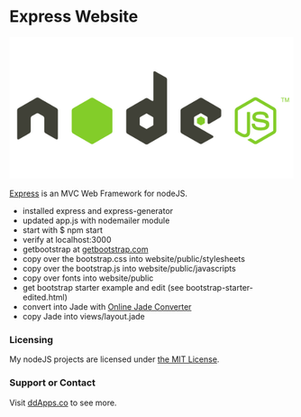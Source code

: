 Express Website
==============
![](https://raw.githubusercontent.com/duliodenis/nodejs/master/art/nodejs.png)

[Express](http://expressjs.com/) is an MVC Web Framework for nodeJS.
- installed express and express-generator
- updated app.js with nodemailer module
- start with $ npm start
- verify at localhost:3000
- getbootstrap at [getbootstrap.com](http://getbootstrap.com/getting-started/#download)
- copy over the bootstrap.css into website/public/stylesheets 
- copy over the bootstrap.js into website/public/javascripts 
- copy over fonts into website/public
- get bootstrap starter example and edit (see bootstrap-starter-edited.html)
- convert into Jade with [Online Jade Converter](http://html2jade.org/)
- copy Jade into views/layout.jade

### Licensing
My nodeJS projects are licensed under [the MIT License](https://github.com/duliodenis/nodejs/blob/master/LICENSE).

### Support or Contact
Visit [ddApps.co](http://ddapps.co) to see more.
